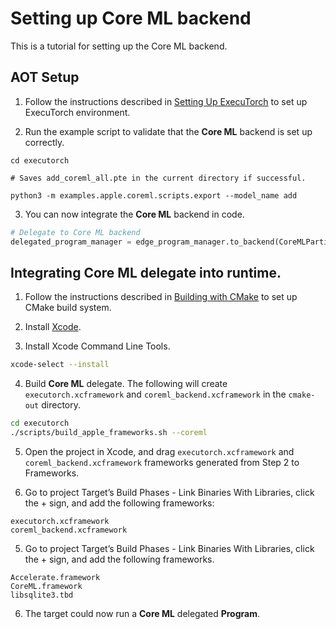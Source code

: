 # Setting up Core ML backend

This is a tutorial for setting up the Core ML backend.

## AOT Setup

1. Follow the instructions described in [Setting Up ExecuTorch](../../../docs/source/getting-started-setup.rst) to set up ExecuTorch environment.


2. Run the example script to validate that the **Core ML** backend is set up correctly.

```
cd executorch

# Saves add_coreml_all.pte in the current directory if successful.

python3 -m examples.apple.coreml.scripts.export --model_name add

```

3. You can now integrate the **Core ML** backend in code.

```python
# Delegate to Core ML backend
delegated_program_manager = edge_program_manager.to_backend(CoreMLPartitioner())
```


## Integrating Core ML delegate into runtime.

1. Follow the instructions described in [Building with CMake](../../../docs/source/using-executorch-cpp.md#building-with-cmake) to set up CMake build system.

2. Install [Xcode](https://developer.apple.com/xcode/).

3. Install Xcode Command Line Tools.

```bash
xcode-select --install
```

4. Build **Core ML** delegate. The following will create `executorch.xcframework` and `coreml_backend.xcframework` in the `cmake-out` directory.

```bash
cd executorch
./scripts/build_apple_frameworks.sh --coreml
```
5. Open the project in Xcode, and drag `executorch.xcframework` and `coreml_backend.xcframework` frameworks generated from Step 2 to Frameworks.

6. Go to project Target’s Build Phases -  Link Binaries With Libraries, click the + sign, and add the following frameworks:

```
executorch.xcframework
coreml_backend.xcframework
```

5. Go to project Target’s Build Phases -  Link Binaries With Libraries, click the + sign, and add the following frameworks.
```
Accelerate.framework
CoreML.framework
libsqlite3.tbd
```

6. The target could now run a **Core ML** delegated **Program**.
